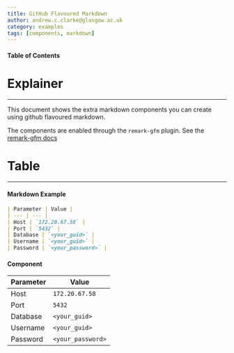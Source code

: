 ```yaml
---
title: GitHub Flavoured Markdown
author: andrew.c.clarke@glasgow.ac.uk
category: examples
tags: [components, markdown]
---
```


#### Table of Contents


# Explainer
-------------------------
This document shows the extra markdown components you can create using github flavoured markdown. 

The components are enabled through the `remark-gfm` plugin. See the [remark-gfm docs](https://github.com/remarkjs/remark-gfm)

# Table
-------------------------
#### Markdown Example
```markdown
| Parameter | Value |
| --- | --- |
| Host | `172.20.67.58` |
| Port | `5432` |
| Database | `<your_guid>` |
| Username | `<your_guid>` |
| Password | `<your_password>` |
```
#### Component
| Parameter | Value |
| --- | --- |
| Host | `172.20.67.58` |
| Port | `5432` |
| Database | `<your_guid>` |
| Username | `<your_guid>` |
| Password | `<your_password>` |